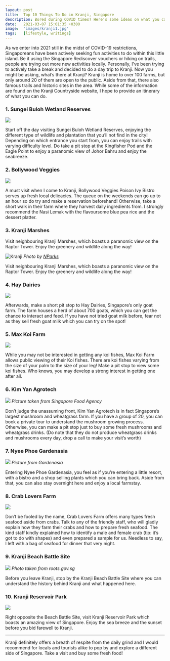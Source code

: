 ```yaml
---
layout: post
title:  Top 10 Things To Do in Kranji, Singapore                 
description: Bored during COVID times? Here's some ideas on what you can do in Singapore...
date:   2021-03-07 15:01:35 +0300
image:  'images/kranji1.jpg'
tags:   [lifestyle, writings]
---
```

As we enter into 2021 still in the midst of COVID-19 restrictions, Singaporeans have been actively seeking fun activities to do within this little island. Be it using the Singapore Rediscover vouchers or hiking on trails, people are trying out more new activities locally. 
Personally, I’ve been trying to actively take a break and decided to do a day trip to Kranji. Now you might be asking, what’s there at Kranji?
Kranji is home to over 100 farms, but only around 20 of them are open to the public. Aside from that, there also famous trails and historic sites in the area. While some of the information are found on the Kranji Countryside website, I hope to provide an itinerary of what you can do.

### 1. Sungei Buloh Wetland Reserves
*![](images/kranji1.jpg)*

Start off the day visiting Sungei Buloh Wetland Reserves, enjoying the different type of wildlife and plantation that you’ll not find in the city! Depending on which entrance you start from, you can enjoy trails with varying difficulty level. Do take a pit stop at the Kingfisher Pod and the Eagle Point to enjoy a paranomic view of Johor Bahru and enjoy the seabreeze.

### 2. Bollywood Veggies
*![](images/kranji2.jpg)*

A must visit when I come to Kranji, Bollywood Veggies Poison Ivy Bistro serves up fresh local delicacies. The queue on the weekends can go up to an hour so do try and make a reservation beforehand! Otherwise, take a short walk in their farm where they harvest daily ingredients from. I strongly recommend the Nasi Lemak with the flavoursome blue pea rice and the dessert platter.

### 3. Kranji Marshes

Visit neighbouring Kranji Marshes, which boasts a paranomic view on the Raptor Tower. Enjoy the greenery and wildlife along the way!

![Kranji]({{site.baseurl}}/images/kranji3.jpg)
*Photo by [NParks](https://www.nparks.gov.sg/-/media/nparks-real-content/gardens-parks-and-nature/parks-and-nature-reserve/sungei-buloh/pic2-km.jpg)*

Visit neighbouring Kranji Marshes, which boasts a paranomic view on the Raptor Tower. Enjoy the greenery and wildlife along the way!

### 4. Hay Dairies
*![](images/kranji4.jpg)*

Afterwards, make a short pit stop to Hay Dairies, Singapore’s only goat farm. The farm houses a herd of about 700 goats, which you can get the chance to interact and feed. If you have not tried goat milk before, fear not as they sell fresh goat milk which you can try on the spot!

### 5. Max Koi Farm
*![](images/kranji5.jpg)*

While you may not be interested in getting any koi fishes, Max Koi Farm allows public viewing of their Koi fishes. There are koi fishes varying from the size of your palm to the size of your leg! Make a pit stop to view some koi fishes. Who knows, you may develop a strong interest in getting one after all.

### 6. Kim Yan Agrotech
![]({{site.baseurl}}/images/kranji6.jpg)
*Picture taken from Singapore Food Agency*

Don’t judge the unassuming front, Kim Yan Agrotech is in fact Singapore’s largest mushroom and wheatgrass farm. If you have a group of 20, you can book a private tour to understand the mushroom growing process. Otherwise, you can make a pit stop just to buy some fresh mushrooms and wheatgrass drinks. (Do note that they do not produce wheatgrass drinks and mushrooms every day, drop a call to make your visit’s worth)

### 7. Nyee Phoe Gardenasia
![]({{site.baseurl}}/images/kranji7.jpg)
*Picture from Gardenasia* 

Entering Nyee Phoe Gardenasia, you feel as if you’re entering a little resort, with a bistro and a shop selling plants which you can bring back. Aside from that, you can also stay overnight here and enjoy a local farmstay.

### 8. Crab Lovers Farm 
![]({{site.baseurl}}/images/kranji8.jpg)

Don’t be fooled by the name, Crab Lovers Farm offers many types fresh seafood aside from crabs. Talk to any of the friendly staff, who will gladly explain how they farm their crabs and how to prepare fresh seafood. The kind staff kindly explained how to identify a male and female crab (tip: it’s got to do with shapes) and even prepared a sample for us. Needless to say, I left with a bag of seafood for dinner that very night.

### 9. Kranji Beach Battle Site
![]({{site.baseurl}}/images/kranji9.png)
*Photo taken from roots.gov.sg*

Before you leave Kranji, stop by the Kranji Beach Battle Site where you can understand the history behind Kranji and what happened here.

### 10. Kranji Reservoir Park
![]({{site.baseurl}}/images/kranji10.jpg)

Right opposite the Beach Battle Site, visit Kranji Reservoir Park which boasts an amazing view of Singapore. Enjoy the sea breeze and the sunset before you bid farewell to Kranji.

<hr  /> 

Kranji definitely offers a breath of respite from the daily grind and I would recommend for locals and tourists alike to pop by and explore a different side of Singapore. Take a visit and buy some fresh food!